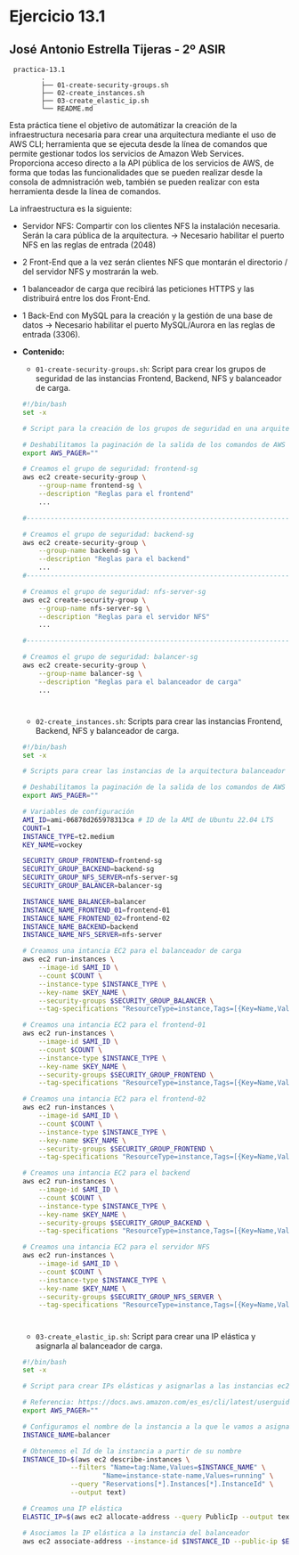 # Ejercicio 13.1

## José Antonio Estrella Tijeras - 2º ASIR

```
 practica-13.1
        .
        ├── 01-create-security-groups.sh
        ├── 02-create_instances.sh
        ├── 03-create_elastic_ip.sh
        └── README.md
```

Esta práctica tiene el objetivo de automátizar la creación de la infraestructura necesaria para crear una arquitectura mediante el uso de AWS CLI; herramienta que se ejecuta desde la línea de comandos que permite gestionar todos los servicios de Amazon Web Services. Proporciona acceso directo a la API pública de los servicios de AWS, de forma que todas las funcionalidades que se pueden realizar desde la consola de admnistración web, también se pueden realizar con esta herramienta desde la línea de comandos.

La infraestructura es la siguiente:

- Servidor NFS: Compartir con los clientes NFS la instalación necesaria. Serán la cara pública de la arquitectura. -> Necesario habilitar el puerto NFS en las reglas de entrada (2048)

- 2 Front-End que a la vez serán clientes NFS que montarán el directorio / del servidor NFS y mostrarán la web.

- 1 balanceador de carga que recibirá las peticiones HTTPS y las distribuirá entre los dos Front-End.

- 1 Back-End con MySQL para la creación y la gestión de una base de datos -> Necesario habilitar el puerto MySQL/Aurora en las reglas de entrada (3306).

- **Contenido:**
    
    - ``01-create-security-groups.sh``: Script para crear los grupos de seguridad de las instancias Frontend, Backend, NFS y balanceador de carga.  
   
   

    ```bash
    #!/bin/bash
    set -x

    # Script para la creación de los grupos de seguridad en una arquitectura con balanceador de carga y servidor NFS

    # Deshabilitamos la paginación de la salida de los comandos de AWS CLI
    export AWS_PAGER=""

    # Creamos el grupo de seguridad: frontend-sg
    aws ec2 create-security-group \
        --group-name frontend-sg \
        --description "Reglas para el frontend"
        ...

    #---------------------------------------------------------------------

    # Creamos el grupo de seguridad: backend-sg
    aws ec2 create-security-group \
        --group-name backend-sg \
        --description "Reglas para el backend"
        ...
    #---------------------------------------------------------------------

    # Creamos el grupo de seguridad: nfs-server-sg
    aws ec2 create-security-group \
        --group-name nfs-server-sg \
        --description "Reglas para el servidor NFS"
        ...

    #---------------------------------------------------------------------

    # Creamos el grupo de seguridad: balancer-sg
    aws ec2 create-security-group \
        --group-name balancer-sg \
        --description "Reglas para el balanceador de carga"
        ...
    ```
    #

    - ``02-create_instances.sh``: Scripts para crear las instancias Frontend, Backend, NFS y balanceador de carga.



    ```bash
    #!/bin/bash
    set -x

    # Scripts para crear las instancias de la arquitectura balanceador de carga - servidor NFS

    # Deshabilitamos la paginación de la salida de los comandos de AWS CLI
    export AWS_PAGER=""

    # Variables de configuración
    AMI_ID=ami-06878d265978313ca # ID de la AMI de Ubuntu 22.04 LTS
    COUNT=1
    INSTANCE_TYPE=t2.medium
    KEY_NAME=vockey

    SECURITY_GROUP_FRONTEND=frontend-sg
    SECURITY_GROUP_BACKEND=backend-sg
    SECURITY_GROUP_NFS_SERVER=nfs-server-sg
    SECURITY_GROUP_BALANCER=balancer-sg

    INSTANCE_NAME_BALANCER=balancer
    INSTANCE_NAME_FRONTEND_01=frontend-01
    INSTANCE_NAME_FRONTEND_02=frontend-02
    INSTANCE_NAME_BACKEND=backend
    INSTANCE_NAME_NFS_SERVER=nfs-server

    # Creamos una intancia EC2 para el balanceador de carga
    aws ec2 run-instances \
        --image-id $AMI_ID \
        --count $COUNT \
        --instance-type $INSTANCE_TYPE \
        --key-name $KEY_NAME \
        --security-groups $SECURITY_GROUP_BALANCER \
        --tag-specifications "ResourceType=instance,Tags=[{Key=Name,Value=$INSTANCE_NAME_BALANCER}]"

    # Creamos una intancia EC2 para el frontend-01
    aws ec2 run-instances \
        --image-id $AMI_ID \
        --count $COUNT \
        --instance-type $INSTANCE_TYPE \
        --key-name $KEY_NAME \
        --security-groups $SECURITY_GROUP_FRONTEND \
        --tag-specifications "ResourceType=instance,Tags=[{Key=Name,Value=$INSTANCE_NAME_FRONTEND_01}]"

    # Creamos una intancia EC2 para el frontend-02
    aws ec2 run-instances \
        --image-id $AMI_ID \
        --count $COUNT \
        --instance-type $INSTANCE_TYPE \
        --key-name $KEY_NAME \
        --security-groups $SECURITY_GROUP_FRONTEND \
        --tag-specifications "ResourceType=instance,Tags=[{Key=Name,Value=$INSTANCE_NAME_FRONTEND_02}]"

    # Creamos una intancia EC2 para el backend
    aws ec2 run-instances \
        --image-id $AMI_ID \
        --count $COUNT \
        --instance-type $INSTANCE_TYPE \
        --key-name $KEY_NAME \
        --security-groups $SECURITY_GROUP_BACKEND \
        --tag-specifications "ResourceType=instance,Tags=[{Key=Name,Value=$INSTANCE_NAME_BACKEND}]"

    # Creamos una intancia EC2 para el servidor NFS
    aws ec2 run-instances \
        --image-id $AMI_ID \
        --count $COUNT \
        --instance-type $INSTANCE_TYPE \
        --key-name $KEY_NAME \
        --security-groups $SECURITY_GROUP_NFS_SERVER \
        --tag-specifications "ResourceType=instance,Tags=[{Key=Name,Value=$INSTANCE_NAME_NFS_SERVER}]"
    ```
    #

    - ``03-create_elastic_ip.sh``: Script para crear una IP elástica y asignarla al balanceador de carga.

    ```bash
    #!/bin/bash
    set -x

    # Script para crear IPs elásticas y asignarlas a las instancias ec2

    # Referencia: https://docs.aws.amazon.com/es_es/cli/latest/userguide/cliv2-migration.html#cliv2-migration-output-pager
    export AWS_PAGER=""

    # Configuramos el nombre de la instancia a la que le vamos a asignar la IP elástica
    INSTANCE_NAME=balancer

    # Obtenemos el Id de la instancia a partir de su nombre
    INSTANCE_ID=$(aws ec2 describe-instances \
                --filters "Name=tag:Name,Values=$INSTANCE_NAME" \
                        "Name=instance-state-name,Values=running" \
                --query "Reservations[*].Instances[*].InstanceId" \
                --output text)

    # Creamos una IP elástica
    ELASTIC_IP=$(aws ec2 allocate-address --query PublicIp --output text)

    # Asociamos la IP elástica a la instancia del balanceador
    aws ec2 associate-address --instance-id $INSTANCE_ID --public-ip $ELASTIC_IP
    ```

    #